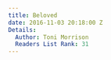 ```yaml
---
title: Beloved
date: 2016-11-03 20:18:00 Z
Details:
  Author: Toni Morrison
  Readers List Rank: 31
---
```


